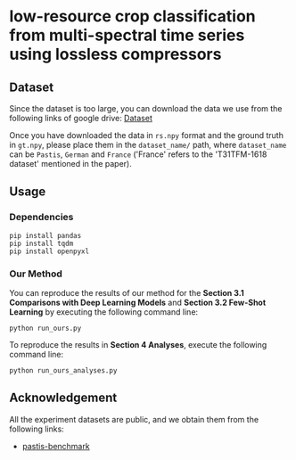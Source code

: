 # low-resource crop classification from multi-spectral time series using lossless compressors

## Dataset
Since the dataset is too large, you can download the data we use from the following links of google drive:
[Dataset](https://drive.google.com/drive/folders/1eMuwGf54EcDpi8Ed8mXVb0F9FnbxH5up?usp=sharing)

Once you have downloaded the data in `rs.npy` format and the ground truth in `gt.npy`, please place them in the `dataset_name/` path, where `dataset_name` can be `Pastis`, `German` and `France` ('France' refers to the 'T31TFM-1618 dataset' mentioned in the paper).

## Usage
### Dependencies
~~~
pip install pandas
pip install tqdm
pip install openpyxl
~~~

### Our Method
You can reproduce the results of our method for the **Section 3.1 Comparisons with Deep Learning Models** and **Section 3.2 Few-Shot Learning** by executing the following command line:

~~~
python run_ours.py
~~~

To reproduce the results in **Section 4 Analyses**, execute the following command line:
~~~
python run_ours_analyses.py
~~~


## Acknowledgement

All the experiment datasets are public, and we obtain them from the following links:
- [pastis-benchmark](https://github.com/VSainteuf/pastis-benchmark)


